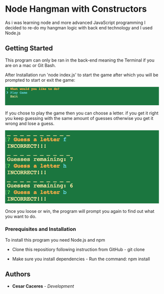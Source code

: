 # Node Hangman with Constructors

As i was learning node and more advanced JavaScript programming I decided to re-do my hangman logic with back end technology and I used Node.js

## Getting Started
This program can only be ran in the back-end meaning the Terminal if you are on a mac or Git Bash.

After Installation run 'node index.js' to start the game after which you will be prompted to start or exit the game:

![start](start.png)

If you chose to play the game then you can choose a letter. if you get it right you keep guessing with the same amount of guesses otherwise you get it wrong and lose a guess.

![start](guess.png)

Once you loose or win, the program will prompt you again to find out what you want to do.

### Prerequisites and Installation 

To install this program you need Node.js and npm

  * Clone this repositiory following instruction from GitHub - git clone <repository link>
  
  * Make sure you install dependencies - Run the command: npm install 

## Authors

* **Cesar Caceres** - *Development* 

